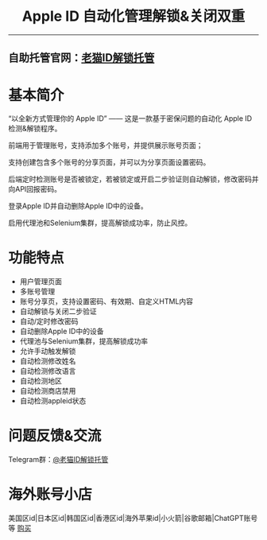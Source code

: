<h1 align="center">Apple ID 自动化管理解锁&关闭双重</h1>

---

## 自助托管官网：[老猫ID解锁托管](https://aunlock.laomaos.com/)

# 基本简介

“以全新方式管理你的 Apple ID” —— 这是一款基于密保问题的自动化 Apple ID 检测&解锁程序。

前端用于管理账号，支持添加多个账号，并提供展示账号页面；

支持创建包含多个账号的分享页面，并可以为分享页面设置密码。

后端定时检测账号是否被锁定，若被锁定或开启二步验证则自动解锁，修改密码并向API回报密码。

登录Apple ID并自动删除Apple ID中的设备。

启用代理池和Selenium集群，提高解锁成功率，防止风控。

# 功能特点

- 用户管理页面
- 多账号管理
- 账号分享页，支持设置密码、有效期、自定义HTML内容
- 自动解锁与关闭二步验证
- 自动/定时修改密码
- 自动删除Apple ID中的设备
- 代理池与Selenium集群，提高解锁成功率
- 允许手动触发解锁
- 自动检测修改姓名
- 自动检测修改语言
- 自动检测地区
- 自动检测商店禁用
- 自动检测appleid状态

# 问题反馈&交流

Telegram群：[@老猫ID解锁托管](https://t.me/laomaos_s)

# 海外账号小店
美国区id|日本区id|韩国区id|香港区id|海外苹果id|小火箭|谷歌邮箱|ChatGPT账号等 [购买](https://www.xyfby.top)
